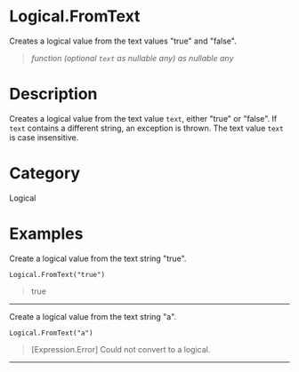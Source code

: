 ﻿# Logical.FromText
Creates a logical value from the text values "true" and "false".
> _function (optional <code>text</code> as nullable any) as nullable any_
# Description 
Creates a logical value from the text value <code>text</code>, either "true" or "false". If <code>text</code> contains a different string, an exception is thrown. The text value <code>text</code> is case insensitive.
# Category 
Logical
# Examples 
Create a logical value from the text string "true".
```
Logical.FromText("true")
```
> true
***
Create a logical value from the text string "a".
```
Logical.FromText("a")
```
> [Expression.Error] Could not convert to a logical.
***
